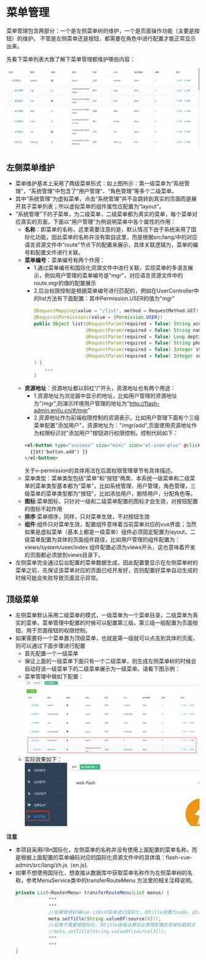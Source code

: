 # 菜单管理

菜单管理包含两部分：一个是左侧菜单树的维护，一个是页面操作功能（主要是按钮）的维护。
不管是左侧菜单还是按钮，都需要在角色中进行配置才能正常显示出来。

先看下菜单列表大致了解下菜单管理都维护哪些内容：

![menu](./img/menu.jpg)

## 左侧菜单维护
- 菜单维护基本上采用了两级菜单形式：如上图所示：第一级菜单为“系统管理”，“系统管理”中包含了“用户管理”、“角色管理”等多个二级菜单。
- 其中“系统管理”为虚拟菜单，点击“系统管理”并不会跳转到真实的页面而是展开其子菜单列表；所以虚拟菜单的组件属性应配置为“layout”。
- “系统管理”下的子菜单，为二级菜单，二级菜单都为真实的菜单，每个菜单对应真实的页面，下面以“用户管理”为例说明菜单中各个属性的作用：
  - **名称**：即菜单的名称，这里需要注意的是，默认情况下由于系统采用了国际化功能，因此菜单的名称并没有取自这里，而是根据src/lang/中的对应语言资源文件中“route”节点下的配置来展示，具体关联逻辑为，菜单的编号和配置文件进行关联。
  - **菜单编号**：菜单编号有两个作用：
    - 1.通过菜单编号和国际化资源文件中进行关联，实现菜单的多语言展示，例如用户管理的菜单编号是"mgr"，对应语言资源文件中的route.mgr的值的配置展示
    - 2.后台权限控制是根据菜单编号进行匹配的，例如在UserController中的list方法有下面配置：其中Permission.USER的值为“mgr”
      ```java
      @RequestMapping(value = "/list", method = RequestMethod.GET)
      @RequiresPermissions(value = {Permission.USER})
      public Object list(@RequestParam(required = false) String account,
                         @RequestParam(required = false) String name,
                         @RequestParam(required = false) Long deptid,
                         @RequestParam(required = false) String phone,
                         @RequestParam(required = false) Integer status,
                         @RequestParam(required = false) Integer sex
      ) {
          ...
      }
      ```
  - **资源地址**：资源地址都以斜杠“/”开头，资源地址也有两个用途：
    - 1.资源地址为浏览器中显示的地址，比如用户管理的资源地址为"/mgr",则演示环境用户管理的地址为"http://flash-admin.enilu.cn/#/mgr"
    - 2.资源地址作为前端权限控制的资源表示，比如用户管理下面有个三级菜单配置"添加用户"，资源地址为："/mgr/add",页面使用资源地址作为权限标识对"添加用户"按钮进行权限控制，控制代码如下：
    ```html
    <el-button type="success" size="mini" icon="el-icon-plus" @click.native="add" v-permission="['/mgr/add']">
      {{$t('button.add') }}
    </el-button>
    ```
      关于v-permission的具体用法在后面权限管理章节有具体描述。
  - 菜单类型：菜单类型包括“菜单”和“按钮”两类，本系统一级菜单和二级菜单的菜单类型基本都为“菜单”，比如系统管理，用户管理，角色管理，三级菜单的菜单类型都为“按钮”，比如添加用户，删除用户，分配角色等。
  - **图标**:菜单图标，只针对一级和二级菜单配置的图标才会生效，对按钮配置的图标不起作用
  - **排序**:菜单顺序，同样，只对菜单生效，不对按钮生效
  - **组件**:组件只对菜单生效，配置组件意味着当前菜单对应的vue界面；当然如果是虚拟菜单（基本上都是一级菜单）组件必须固定配置为layout，二级菜单配置为具体的页面组件路径，比如用户管理的组件配置为：views/system/user/index 组件配置必须为views开头，这也意味着开发的页面都必须放到views目录下。
- 左侧菜单完全通过后台配置的菜单数据生成，因此配置要显示在左侧菜单树的菜单之前，先保证该菜单对应的页面已经开发好，否则配置好菜单自动生成的时候可能会失败导致页面显示异常。

## 顶级菜单
- 左侧菜单默认采用二级菜单的模式，一级菜单为一个菜单目录，二级菜单为真实的菜单，菜单管理中配置的时候可以配置第三级，第三级一般配置为页面按钮，用于页面按钮的权限控制。
- 如果需要将一个菜单置为顶级菜单，也就是第一级就可以点击到具体的页面，则可以通过下面步骤进行配置
    - 首先配置一个一级菜单
    - 保证上面的一级菜单下面只有一个二级菜单，则生成左侧菜单树的时候会自动将该一级菜单下的二级菜单展示为一级菜单。请看下图示例：
    - 菜单管理中做如下配置：
    ![menu](./img/topmenu1.png)
    - 实际效果如下：
    ![menu](./img/topmenu2.png)

**注意**
- 本项目采用i18n国际化，左侧菜单的名称并没有使用上面配置的菜单名称，而是根据上面配置的菜单编码对应的国际化资源文件中的具体值：flash-vue-admin/src/lang/zh.js（en.js).
- 如果不想使用国际化，想直接从数据库中获取菜单名称作为左侧菜单树的名称，参考MenuService类中的transferRouteMenu 方法里的相关注释说明。
  ```java
  private List<RouterMenu> transferRouteMenu(List menus) {
              ***
              ***
              //如果使用前端vue-i18n对菜单进行国际化，则title設置为code，且code需要与国际化资源文件中route节点下的key值一致
              meta.setTitle(String.valueOf(source[8]));
              //如果不需要做国际化，则title直接设置后台管理配置的菜单标题即可
              //meta.setTitle(String.valueOf(source[3]));
              ***
              ***
  }
  ```
